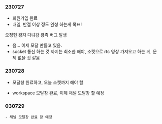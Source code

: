 ### 230727 
- 회원가입 완료 
- 내일, 반절 이상 정도 완성 하는게 목표!

오정현 왕자 다녀감
왕족 버그 발생 

- 음... 이제 모달 만들고 있음. 
- socket 통신 하는 것 까지는 최소한 해야, 소켓으로 rtc 영상 가져오고 하는 게, 문제 없을 것 같음 


### 230728 
- 모달창 완료하고, 오늘 소켓까지 해야 함 

- workspace 모달창 완료, 이제 채널 모달창 할 예정 


### 030729 
    - 채널 모달창 완료 할 예정